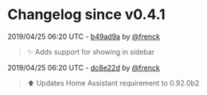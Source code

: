 # Changelog since v0.4.1

2019/04/25 06:20 UTC - [b49ad9a](https://github.com/hassio-addons/addon-vscode/commit/b49ad9aa35dc2d187efc16d4b7c325040f8987bb) by [@frenck](https://github.com/frenck)
> :sparkles: Adds support for showing in sidebar 

2019/04/25 06:20 UTC - [dc8e22d](https://github.com/hassio-addons/addon-vscode/commit/dc8e22dd80db1fde3e53d1cc028cf9d95f4b76a2) by [@frenck](https://github.com/frenck)
> :arrow_up: Updates Home Assistant requirement to 0.92.0b2 

